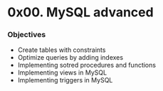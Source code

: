 # 0x00. MySQL advanced

### Objectives
- Create tables with constraints
- Optimize queries by adding indexes
- Implementing sotred procedures and functions
- Implementing views in MySQL
- Implementing triggers in MySQL
